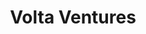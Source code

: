---
layout: firm_page
title: "Volta Ventures"
id: "volta.ventures"
permalink: "/voltaventuresvolta.ventures/"
website: "https://www.volta.ventures"
offices: "Gent (Belgium), Antwerp (Belgium), Amsterdam (Netherlands)"
investment_stages: "Seed, Series A, Series B"
portfolio_companies: "Hyperfox, Churned, Lupovis, Fero, Propellant.Digital, Effex, StackGuardian, LegionellaDossier, Next Gate Tech, Cascador.Health, Responsum, Alicia Insurance, Sprinque, Ubuntoo, Segments.ai, Apicbase, Spotr.ai, Terminusdb, Whale, NannyML, Gameye, Wizata, Nodalview, BITA, Blanco, Keyrock, Yields, EcoChain, AxonIQ, CHILI publish, SweepBright, Extra Horizon, Qompium-FibriCheck, Sentiance, Vamp, Cashforce, Qualifio, Widget Brain"
portfolio_link: "https://www.volta.ventures/portfolio/"
investment_markets: "FinTech, GreenTech, PropTech, MarTech, HealthTech, DevOps, Cybersecurity, InsurTech, AIOps, SupplychainTech, SalesTech, CloudOps, DataOps, HRTech, Gaming, Industry 4.0"
founded_year: "2014"
description: "Volta Ventures is a venture capital firm offering seed and early-stage funding for internet and software companies (SaaS) in the Benelux region. They focus on guiding and empowering founders to build successful businesses."
linkedin: "https://www.linkedin.com/company/volta-ventures/"
twitter: ""
instagram: ""
team_page: "https://www.volta.ventures/team/"
investor_type: "Venture Capital"
crunchbase: "https://www.crunchbase.com/organization/volta-ventures"
pitchbook: "https://pitchbook.com/profiles/investor/104776-30"

# SEO Optimization
meta_title: "Volta Ventures - VC Firm - projectstartups.com"
meta_description: "Volta Ventures, Volta Ventures is a venture capital firm offering seed and early-stage funding for internet and software companies (SaaS) in the Benelux region. They ..."
meta_keywords: "Volta Ventures, FinTech, GreenTech, PropTech, MarTech, HealthTech, DevOps, Cybersecurity, InsurTech, AIOps, SupplychainTech, SalesTech, CloudOps, DataOps, HRTech, Gaming, Industry 4.0, VC firm, venture capital, startup investor, projectstartups.com"
canonical_url: "https://vc.projectstartups.com/voltaventuresvolta.ventures/"
---